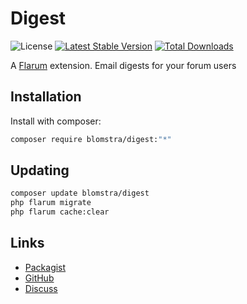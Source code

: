 # Digest

![License](https://img.shields.io/badge/license-MIT-blue.svg) [![Latest Stable Version](https://img.shields.io/packagist/v/blomstra/digest.svg)](https://packagist.org/packages/blomstra/digest) [![Total Downloads](https://img.shields.io/packagist/dt/blomstra/digest.svg)](https://packagist.org/packages/blomstra/digest)

A [Flarum](http://flarum.org) extension. Email digests for your forum users

## Installation

Install with composer:

```sh
composer require blomstra/digest:"*"
```

## Updating

```sh
composer update blomstra/digest
php flarum migrate
php flarum cache:clear
```

## Links

- [Packagist](https://packagist.org/packages/blomstra/digest)
- [GitHub](https://github.com/blomstra/flarum-ext-digest)
- [Discuss](https://discuss.flarum.org/d/PUT_DISCUSS_SLUG_HERE)
